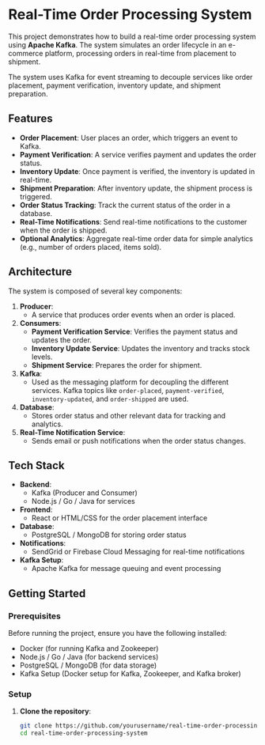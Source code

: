 # Real-Time Order Processing System

This project demonstrates how to build a real-time order processing system using **Apache Kafka**. The system simulates an order lifecycle in an e-commerce platform, processing orders in real-time from placement to shipment. 

The system uses Kafka for event streaming to decouple services like order placement, payment verification, inventory update, and shipment preparation.

## Features

- **Order Placement**: User places an order, which triggers an event to Kafka.
- **Payment Verification**: A service verifies payment and updates the order status.
- **Inventory Update**: Once payment is verified, the inventory is updated in real-time.
- **Shipment Preparation**: After inventory update, the shipment process is triggered.
- **Order Status Tracking**: Track the current status of the order in a database.
- **Real-Time Notifications**: Send real-time notifications to the customer when the order is shipped.
- **Optional Analytics**: Aggregate real-time order data for simple analytics (e.g., number of orders placed, items sold).

## Architecture

The system is composed of several key components:

1. **Producer**:
   - A service that produces order events when an order is placed.
2. **Consumers**:
   - **Payment Verification Service**: Verifies the payment status and updates the order.
   - **Inventory Update Service**: Updates the inventory and tracks stock levels.
   - **Shipment Service**: Prepares the order for shipment.
3. **Kafka**:
   - Used as the messaging platform for decoupling the different services. Kafka topics like `order-placed`, `payment-verified`, `inventory-updated`, and `order-shipped` are used.
4. **Database**:
   - Stores order status and other relevant data for tracking and analytics.
5. **Real-Time Notification Service**:
   - Sends email or push notifications when the order status changes.

## Tech Stack

- **Backend**:
  - Kafka (Producer and Consumer)
  - Node.js / Go / Java for services
- **Frontend**:
  - React or HTML/CSS for the order placement interface
- **Database**:
  - PostgreSQL / MongoDB for storing order status
- **Notifications**:
  - SendGrid or Firebase Cloud Messaging for real-time notifications
- **Kafka Setup**:
  - Apache Kafka for message queuing and event processing

## Getting Started

### Prerequisites

Before running the project, ensure you have the following installed:

- Docker (for running Kafka and Zookeeper)
- Node.js / Go / Java (for backend services)
- PostgreSQL / MongoDB (for data storage)
- Kafka Setup (Docker setup for Kafka, Zookeeper, and Kafka broker)

### Setup

1. **Clone the repository**:

   ```bash
   git clone https://github.com/yourusername/real-time-order-processing-system.git
   cd real-time-order-processing-system
